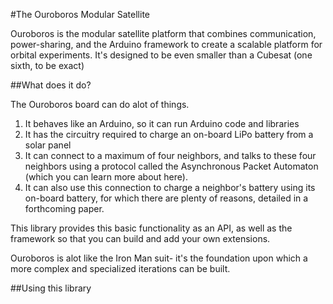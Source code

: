 #The Ouroboros Modular Satellite

Ouroboros is the modular satellite platform that combines communication, power-sharing, and the Arduino framework to create a scalable platform for orbital experiments. It's designed to be even smaller than a Cubesat (one sixth, to be exact)

##What does it do?

The Ouroboros board can do alot of things. 

  1. It behaves like an Arduino, so it can run Arduino code and libraries
  2. It has the circuitry required to charge an on-board LiPo battery from a solar panel
  3. It can connect to a maximum of four neighbors, and talks to these four neighbors using a protocol called the Asynchronous Packet Automaton (which you can learn more about here).
  4. It can also use this connection to charge a neighbor's battery using its on-board battery, for which there are plenty of reasons, detailed in a forthcoming paper. 

This library provides this basic functionality as an API, as well as the framework so that you can build and add your own extensions. 

Ouroboros is alot like the Iron Man suit- it's the foundation upon which a more complex and specialized iterations can be built.

##Using this library
